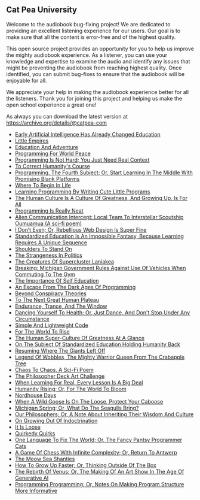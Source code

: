 Cat Pea University
---

Welcome to the audiobook bug-fixing project! We are dedicated to providing an excellent listening experience for our users. Our goal is to make sure that all the content is error-free and of the highest quality.

This open source project provides an opportunity for you to help us improve the mighty audiobook experience. As a listener, you can use your knowledge and expertise to examine the audio and identify any issues that might be preventing the audiobook from reaching highest quality. Once identified, you can submit bug-fixes to ensure that the audiobook will be enjoyable for all.

We appreciate your help in making the audiobook experience better for all the listeners. Thank you for joining this project and helping us make the open school experience a great one!

As always you can download the latest version at https://archive.org/details/@catpea-com

- [Early Artificial Intelligence Has Already Changed Education](docs/poem-1147.mp3)
- [Little Empires](docs/poem-1146.mp3)
- [Education And Adventure](docs/poem-1145.mp3)
- [Programming For World Peace](docs/poem-1144.mp3)
- [Programming Is Not Hard; You Just Need Real Context](docs/poem-1143.mp3)
- [To Correct Humanity's Course](docs/poem-1142.mp3)
- [Programming, The Fourth Subject; Or, Start Learning In The Middle With Promising Blank Platforms](docs/poem-1141.mp3)
- [Where To Begin In Life](docs/poem-1140.mp3)
- [Learning Programming By Writing Cute Little Programs](docs/poem-1139.mp3)
- [The Human Culture Is A Culture Of Greatness, And Growing Up, Is For All](docs/poem-1138.mp3)
- [Programming Is Really Neat](docs/poem-1137.mp3)
- [Alien Communication Intercept: Local Team To Interstellar Scoutship Oumuamua (A sci-fi poem)](docs/poem-1136.mp3)
- [I Don’t Even; Or, Rebellious Web Design Is Super Fine](docs/poem-1135.mp3)
- [Standardized Education Is An Impossible Fantasy, Because Learning Requires A Unique Sequence](docs/poem-1134.mp3)
- [Shoulders To Stand On](docs/poem-1133.mp3)
- [The Strangeness In Politics](docs/poem-1132.mp3)
- [The Creatures Of Supercluster Laniakea](docs/poem-1131.mp3)
- [Breaking: Michigan Government Rules Against Use Of Vehicles When Commuting To The Gym](docs/poem-1130.mp3)
- [The Importance Of Self Education](docs/poem-1129.mp3)
- [An Escape From The Dark Ages Of Programming](docs/poem-1128.mp3)
- [Beyond Conspiracy Theories](docs/poem-1127.mp3)
- [To The Next Great Human Plateau](docs/poem-1126.mp3)
- [Endurance, Trance, And The Window](docs/poem-1125.mp3)
- [Dancing Yourself To Health; Or, Just Dance, And Don't Stop Under Any Circumstance](docs/poem-1124.mp3)
- [Simple And Lightweight Code](docs/poem-1123.mp3)
- [For The World To Rise](docs/poem-1122.mp3)
- [The Human Super-Culture Of Greatness At A Glance](docs/poem-1121.mp3)
- [On The Subject Of Standardized Education Holding Humanity Back](docs/poem-1120.mp3)
- [Resuming Where The Giants Left Off](docs/poem-1119.mp3)
- [Legend Of Wobbles, The Mighty Warrior Queen From The Crabapple Tree](docs/poem-1118.mp3)
- [Chaos To Chaos, A Sci-Fi Poem](docs/poem-1117.mp3)
- [The Philosopher Deck Art Challenge](docs/poem-1116.mp3)
- [When Learning For Real, Every Lesson Is A Big Deal](docs/poem-1115.mp3)
- [Humanity Rising; Or, For The World To Bloom](docs/poem-1114.mp3)
- [Nordhouse Days](docs/poem-1113.mp3)
- [When A Wild Goose Is On The Loose, Protect Your Caboose](docs/poem-1112.mp3)
- [Michigan Spring; Or, What Do The Seagulls Bring?](docs/poem-1111.mp3)
- [Our Philosophers; Or, A Note About Inheriting Their Wisdom And Culture](docs/poem-1110.mp3)
- [On Growing Out Of Indoctrination](docs/poem-1109.mp3)
- [It Is Loose](docs/poem-1108.mp3)
- [Quirkedy Quirks](docs/poem-1107.mp3)
- [One Language To Fix The World; Or, The Fancy Pantsy Programmer Cats](docs/poem-1106.mp3)
- [A Game Of Chess With Infinite Complexity; Or, Return To Antwerp](docs/poem-1105.mp3)
- [The Meow Sea Shanties](docs/poem-1104.mp3)
- [How To Grow Up Faster; Or, Thinking Outside Of The Box](docs/poem-1103.mp3)
- [The Rebirth Of Venus; Or, The Making Of An Art Show In The Age Of Generative AI](docs/poem-1102.mp3)
- [Programming Programming; Or, Notes On Making Program Structure More Informative](docs/poem-1101.mp3)

